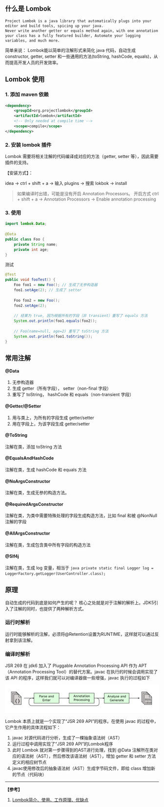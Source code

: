 ## 什么是 Lombok
```
Project Lombok is a java library that automatically plugs into your editor and build tools, spicing up your java.
Never write another getter or equals method again, with one annotation your class has a fully featured builder, Automate your logging variables, and much more.
```

简单来说： Lombok能以简单的注解形式来简化 java 代码，自动生成 constructor, getter, setter 和一些通用的方法(toString, hashCode, equals)，从而提高开发人员的开发效率。

## Lombok 使用

### 1. 添加 maven 依赖

```xml
<dependency>
    <groupId>org.projectlombok</groupId>
    <artifactId>lombok</artifactId>
    <!-- Only needed at compile time -->
    <scope>compile</scope>
</dependency>
```

### 2. 安装 lombok 插件
Lombok 需要将相关注解的代码编译成对应的方法（getter, setter 等），因此需要插件的支持。

【安装方式】：

idea -> ctrl + shift + a -> 输入 plugins -> 搜索 lokbok -> install

> 如果编译时出错，可能是没有开启 Annotation Processors。 开启方式 ctrl + shift + a -> Annotation Processors -> Enable annotation processing 

### 3. 使用

```java
import lombok.Data;

@Data
public class Foo {
    private String name;
    private int age;
}
```

测试

```java
@Test
public void fooTest() {
    Foo foo1 = new Foo(); // 生成了无参构造器
    foo1.setAge(2); // 生成了 setter

    Foo foo2 = new Foo();
    foo2.setAge(2);

    // 结果为 true, 因为根据所有的字段（非 transient）重写了 equals 方法
    System.out.println(foo1.equals(foo2));

    // Foo(name=null, age=2) 重写了 toString 方法
    System.out.println(foo1.toString());
}
```

## 常用注解

#### @Data
1. 无参构造器
2. 生成 getter（所有字段）， setter（non-final 字段）
3. 重写了 toString， hashCode 和 equals（non-transient 字段）

#### @Getter/@Setter
1. 用与类上，为所有的字段生成 getter/setter
2. 用在字段上，为该字段生成 getter/setter

#### @ToString 
注解在类，添加 toString 方法

#### @EqualsAndHashCode 
注解在类，生成 hashCode 和 equals 方法

#### @NoArgsConstructor 
注解在类，生成无参的构造方法。

#### @RequiredArgsConstructor 
注解在类，为类中需要特殊处理的字段生成构造方法，比如 final 和被 @NonNull 注解的字段

#### @AllArgsConstructor 
注解在类，生成包含类中所有字段的构造方法

#### @Slf4j 
注解在类，生成 log 变量，相当于 ```java private static final Logger log = LoggerFactory.getLogger(UserController.class);```

## 原理
自动生成的代码到底是如何产生的呢？ 核心之处就是对于注解的解析上。JDK5引入了注解的同时，也提供了两种解析方式。

### 运行时解析
运行时能够解析的注解，必须将@Retention设置为RUNTIME，这样就可以通过反射拿到该注解。

### 编译时解析
JSR 269 在 jdk6 加入了 Pluggable Annotation Processing API 作为 APT（Annotation Processing Tool）的替代方案。javac 在执行的时候会调用实现了该 API 的程序，这样我们就可以对编译器做一些增强，javac 执行的过程如下

![annotation-processor](img/annotation-processor.jpg)

Lombok 本质上就是一个实现了“JSR 269 API”的程序。在使用 javac 的过程中，它产生作用的具体流程如下：
1. javac 对源代码进行分析，生成了一棵抽象语法树（AST）
2. 运行过程中调用实现了“JSR 269 API”的Lombok程序
3. 此时 Lombok 就对第一步骤得到的AST进行处理，找到 @Data 注解所在类对应的语法树（AST），然后修改该语法树（AST），增加 getter 和 setter 方法定义的相应树节点
4. javac使用修改后的抽象语法树（AST）生成字节码文件，即给 class 增加新的节点（代码块）

----

**【参考】**
1. [Lombok简介、使用、工作原理、优缺点](https://blog.csdn.net/ThinkWon/article/details/101392808)